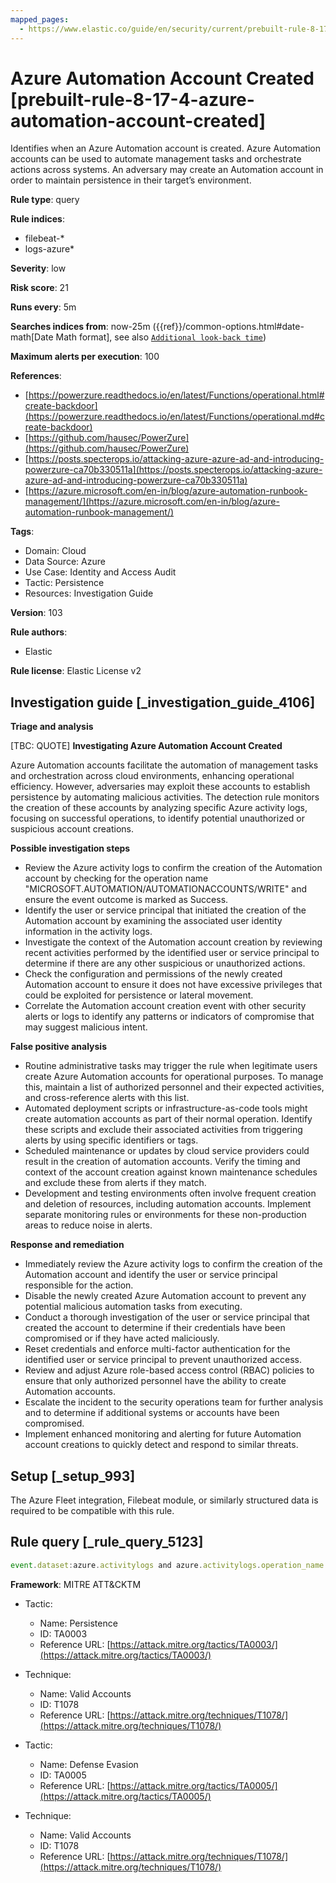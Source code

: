 ```yaml
---
mapped_pages:
  - https://www.elastic.co/guide/en/security/current/prebuilt-rule-8-17-4-azure-automation-account-created.html
---
```


# Azure Automation Account Created [prebuilt-rule-8-17-4-azure-automation-account-created]

Identifies when an Azure Automation account is created. Azure Automation accounts can be used to automate management tasks and orchestrate actions across systems. An adversary may create an Automation account in order to maintain persistence in their target’s environment.

**Rule type**: query

**Rule indices**:

* filebeat-*
* logs-azure*

**Severity**: low

**Risk score**: 21

**Runs every**: 5m

**Searches indices from**: now-25m ({{ref}}/common-options.html#date-math[Date Math format], see also [`Additional look-back time`](docs-content://solutions/security/detect-and-alert/create-detection-rule.md#rule-schedule))

**Maximum alerts per execution**: 100

**References**:

* [https://powerzure.readthedocs.io/en/latest/Functions/operational.html#create-backdoor](https://powerzure.readthedocs.io/en/latest/Functions/operational.md#create-backdoor)
* [https://github.com/hausec/PowerZure](https://github.com/hausec/PowerZure)
* [https://posts.specterops.io/attacking-azure-azure-ad-and-introducing-powerzure-ca70b330511a](https://posts.specterops.io/attacking-azure-azure-ad-and-introducing-powerzure-ca70b330511a)
* [https://azure.microsoft.com/en-in/blog/azure-automation-runbook-management/](https://azure.microsoft.com/en-in/blog/azure-automation-runbook-management/)

**Tags**:

* Domain: Cloud
* Data Source: Azure
* Use Case: Identity and Access Audit
* Tactic: Persistence
* Resources: Investigation Guide

**Version**: 103

**Rule authors**:

* Elastic

**Rule license**: Elastic License v2

## Investigation guide [_investigation_guide_4106]

**Triage and analysis**

[TBC: QUOTE]
**Investigating Azure Automation Account Created**

Azure Automation accounts facilitate the automation of management tasks and orchestration across cloud environments, enhancing operational efficiency. However, adversaries may exploit these accounts to establish persistence by automating malicious activities. The detection rule monitors the creation of these accounts by analyzing specific Azure activity logs, focusing on successful operations, to identify potential unauthorized or suspicious account creations.

**Possible investigation steps**

* Review the Azure activity logs to confirm the creation of the Automation account by checking for the operation name "MICROSOFT.AUTOMATION/AUTOMATIONACCOUNTS/WRITE" and ensure the event outcome is marked as Success.
* Identify the user or service principal that initiated the creation of the Automation account by examining the associated user identity information in the activity logs.
* Investigate the context of the Automation account creation by reviewing recent activities performed by the identified user or service principal to determine if there are any other suspicious or unauthorized actions.
* Check the configuration and permissions of the newly created Automation account to ensure it does not have excessive privileges that could be exploited for persistence or lateral movement.
* Correlate the Automation account creation event with other security alerts or logs to identify any patterns or indicators of compromise that may suggest malicious intent.

**False positive analysis**

* Routine administrative tasks may trigger the rule when legitimate users create Azure Automation accounts for operational purposes. To manage this, maintain a list of authorized personnel and their expected activities, and cross-reference alerts with this list.
* Automated deployment scripts or infrastructure-as-code tools might create automation accounts as part of their normal operation. Identify these scripts and exclude their associated activities from triggering alerts by using specific identifiers or tags.
* Scheduled maintenance or updates by cloud service providers could result in the creation of automation accounts. Verify the timing and context of the account creation against known maintenance schedules and exclude these from alerts if they match.
* Development and testing environments often involve frequent creation and deletion of resources, including automation accounts. Implement separate monitoring rules or environments for these non-production areas to reduce noise in alerts.

**Response and remediation**

* Immediately review the Azure activity logs to confirm the creation of the Automation account and identify the user or service principal responsible for the action.
* Disable the newly created Azure Automation account to prevent any potential malicious automation tasks from executing.
* Conduct a thorough investigation of the user or service principal that created the account to determine if their credentials have been compromised or if they have acted maliciously.
* Reset credentials and enforce multi-factor authentication for the identified user or service principal to prevent unauthorized access.
* Review and adjust Azure role-based access control (RBAC) policies to ensure that only authorized personnel have the ability to create Automation accounts.
* Escalate the incident to the security operations team for further analysis and to determine if additional systems or accounts have been compromised.
* Implement enhanced monitoring and alerting for future Automation account creations to quickly detect and respond to similar threats.


## Setup [_setup_993]

The Azure Fleet integration, Filebeat module, or similarly structured data is required to be compatible with this rule.


## Rule query [_rule_query_5123]

```js
event.dataset:azure.activitylogs and azure.activitylogs.operation_name:"MICROSOFT.AUTOMATION/AUTOMATIONACCOUNTS/WRITE" and event.outcome:(Success or success)
```

**Framework**: MITRE ATT&CKTM

* Tactic:

    * Name: Persistence
    * ID: TA0003
    * Reference URL: [https://attack.mitre.org/tactics/TA0003/](https://attack.mitre.org/tactics/TA0003/)

* Technique:

    * Name: Valid Accounts
    * ID: T1078
    * Reference URL: [https://attack.mitre.org/techniques/T1078/](https://attack.mitre.org/techniques/T1078/)

* Tactic:

    * Name: Defense Evasion
    * ID: TA0005
    * Reference URL: [https://attack.mitre.org/tactics/TA0005/](https://attack.mitre.org/tactics/TA0005/)

* Technique:

    * Name: Valid Accounts
    * ID: T1078
    * Reference URL: [https://attack.mitre.org/techniques/T1078/](https://attack.mitre.org/techniques/T1078/)



